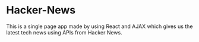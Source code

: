 # Hacker-News

This is a single page app made by using React and AJAX which gives us the latest tech news using APIs from Hacker News. 

